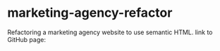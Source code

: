 # marketing-agency-refactor

Refactoring a marketing agency website to use semantic HTML.
link to GitHub page:
